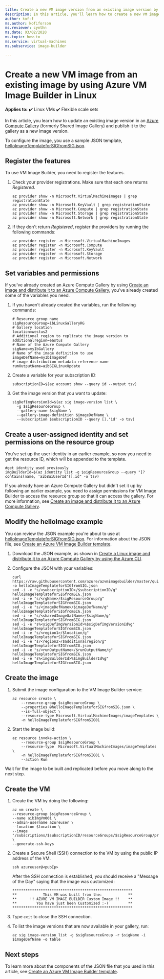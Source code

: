 ```yaml
---
title: Create a new VM image version from an existing image version by using Azure VM Image Builder in Linux
description: In this article, you'll learn how to create a new VM image version from an existing image version by using VM Image Builder in Linux.
author: kof-f
ms.author: kofiforson
ms.reviewer: cynthn
ms.date: 03/02/2020
ms.topic: how-to
ms.service: virtual-machines
ms.subservice: image-builder

---
```

# Create a new VM image from an existing image by using Azure VM Image Builder in Linux

**Applies to:** :heavy_check_mark: Linux VMs :heavy_check_mark: Flexible scale sets 

In this article, you learn how to update an existing image version in an [Azure Compute Gallery](../shared-image-galleries.md) (formerly Shared Image Gallery) and publish it to the gallery as a new image version.

To configure the image, you use a sample JSON template, [helloImageTemplateforSIGfromSIG.json](https://raw.githubusercontent.com/azure/azvmimagebuilder/master/quickquickstarts/2_Creating_a_Custom_Linux_Shared_Image_Gallery_Image_from_SIG/helloImageTemplateforSIGfromSIG.json). 

## Register the features

To use VM Image Builder, you need to register the features.

1. Check your provider registrations. Make sure that each one returns *Registered*.

    ```azurecli-interactive
    az provider show -n Microsoft.VirtualMachineImages | grep registrationState
    az provider show -n Microsoft.KeyVault | grep registrationState
    az provider show -n Microsoft.Compute | grep registrationState
    az provider show -n Microsoft.Storage | grep registrationState
    az provider show -n Microsoft.Network | grep registrationState
    ```

1. If they don't return *Registered*, register the providers by running the following commands:

    ```azurecli-interactive
    az provider register -n Microsoft.VirtualMachineImages
    az provider register -n Microsoft.Compute
    az provider register -n Microsoft.KeyVault
    az provider register -n Microsoft.Storage
    az provider register -n Microsoft.Network
    ```

## Set variables and permissions

If you've already created an Azure Compute Gallery by using [Create an image and distribute it to an Azure Compute Gallery](image-builder-gallery.md), you've already created some of the variables you need. 

1. If you haven't already created the variables, run the following commands:

    ```console
    # Resource group name 
    sigResourceGroup=ibLinuxGalleryRG
    # Gallery location 
    location=westus2
    # Additional region to replicate the image version to 
    additionalregion=eastus
    # Name of the Azure Compute Gallery 
    sigName=myIbGallery
    # Name of the image definition to use
    imageDefName=myIbImageDef
    # image distribution metadata reference name
    runOutputName=aibSIGLinuxUpdate
    ```

1. Create a variable for your subscription ID:

    ```console
    subscriptionID=$(az account show --query id --output tsv)
    ```

1. Get the image version that you want to update:

    ```azurecli
    sigDefImgVersionId=$(az sig image-version list \
      -g $sigResourceGroup \
      --gallery-name $sigName \
      --gallery-image-definition $imageDefName \
      --subscription $subscriptionID --query [].'id' -o tsv)
    ```

## Create a user-assigned identity and set permissions on the resource group

You've set up the user identity in an earlier example, so now you need to get the resource ID, which will be appended to the template.

```azurecli-interactive
#get identity used previously
imgBuilderId=$(az identity list -g $sigResourceGroup --query "[?contains(name, 'aibBuiUserId')].id" -o tsv)
```

If you already have an Azure Compute Gallery but didn't set it up by following an earlier example, you need to assign permissions for VM Image Builder to access the resource group so that it can access the gallery. For more information, see [Create an image and distribute it to an Azure Compute Gallery](image-builder-gallery.md).

## Modify the helloImage example

You can review the JSON example you're about to use at [helloImageTemplateforSIGfromSIG.json](https://raw.githubusercontent.com/azure/azvmimagebuilder/master/quickquickstarts/2_Creating_a_Custom_Linux_Shared_Image_Gallery_Image_from_SIG/helloImageTemplateforSIGfromSIG.json). For information about the JSON file, see [Create an Azure VM Image Builder template](image-builder-json.md). 

1. Download the JSON example, as shown in [Create a Linux image and distribute it to an Azure Compute Gallery by using the Azure CLI](image-builder.md). 

1. Configure the JSON with your variables: 

    ```console
    curl https://raw.githubusercontent.com/azure/azvmimagebuilder/master/quickquickstarts/8_Creating_a_Custom_Linux_Shared_Image_Gallery_Image_from_SIG/helloImageTemplateforSIGfromSIG.json -o helloImageTemplateforSIGfromSIG.json
    sed -i -e "s/<subscriptionID>/$subscriptionID/g" helloImageTemplateforSIGfromSIG.json
    sed -i -e "s/<rgName>/$sigResourceGroup/g" helloImageTemplateforSIGfromSIG.json
    sed -i -e "s/<imageDefName>/$imageDefName/g" helloImageTemplateforSIGfromSIG.json
    sed -i -e "s/<sharedImageGalName>/$sigName/g" helloImageTemplateforSIGfromSIG.json
    sed -i -e "s%<sigDefImgVersionId>%$sigDefImgVersionId%g" helloImageTemplateforSIGfromSIG.json
    sed -i -e "s/<region1>/$location/g" helloImageTemplateforSIGfromSIG.json
    sed -i -e "s/<region2>/$additionalregion/g" helloImageTemplateforSIGfromSIG.json
    sed -i -e "s/<runOutputName>/$runOutputName/g" helloImageTemplateforSIGfromSIG.json
    sed -i -e "s%<imgBuilderId>%$imgBuilderId%g" helloImageTemplateforSIGfromSIG.json
    ```

## Create the image

1. Submit the image configuration to the VM Image Builder service:

    ```azurecli-interactive
    az resource create \
        --resource-group $sigResourceGroup \
        --properties @helloImageTemplateforSIGfromSIG.json \
        --is-full-object \
        --resource-type Microsoft.VirtualMachineImages/imageTemplates \
        -n helloImageTemplateforSIGfromSIG01
    ```

1. Start the image build:

    ```azurecli-interactive
    az resource invoke-action \
        --resource-group $sigResourceGroup \
        --resource-type  Microsoft.VirtualMachineImages/imageTemplates \
        -n helloImageTemplateforSIGfromSIG01 \
        --action Run 
    ```

Wait for the image to be built and replicated before you move along to the next step.

## Create the VM

1. Create the VM by doing the following:

    ```azurecli-interactive
    az vm create \
    --resource-group $sigResourceGroup \
    --name aibImgVm001 \
    --admin-username azureuser \
    --location $location \
    --image "/subscriptions/$subscriptionID/resourceGroups/$sigResourceGroup/providers/Microsoft.Compute/galleries/$sigName/images/$imageDefName/versions/latest" \
    --generate-ssh-keys
    ```

1. Create a Secure Shell (SSH) connection to the VM by using the public IP address of the VM.

    ```console
    ssh azureuser@<pubIp>
    ```

    After the SSH connection is established, you should receive a "Message of the Day" saying that the image was customized:

    ```output
    *******************************************************
    **            This VM was built from the:            **
    **      !! AZURE VM IMAGE BUILDER Custom Image !!    **
    **         You have just been Customized :-)         **
    *******************************************************
    ```

1. Type `exit` to close the SSH connection.

1. To list the image versions that are now available in your gallery, run:

    ```azurecli-interactive
    az sig image-version list -g $sigResourceGroup -r $sigName -i $imageDefName -o table
    ```

## Next steps

To learn more about the components of the JSON file that you used in this article, see [Create an Azure VM Image Builder template](../linux/image-builder-json.md). 
 
